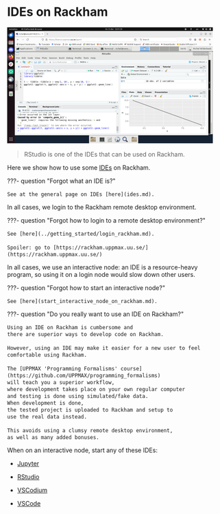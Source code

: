 # IDEs on Rackham

![](./img/rstudio_in_action_480_x_270.png)

> RStudio is one of the IDEs that can be used on Rackham.

Here we show how to use some [IDEs](ides.md) on Rackham.

???- question "Forgot what an IDE is?"

    See at the general page on IDEs [here](ides.md).

In all cases, we login to the Rackham remote desktop environment.

???- question "Forgot how to login to a remote desktop environment?"

    See [here](../getting_started/login_rackham.md).

    Spoiler: go to [https://rackham.uppmax.uu.se/](https://rackham.uppmax.uu.se/)

In all cases, we use an interactive node: an IDE is a resource-heavy
program, so using it on a login node would slow down other users.

???- question "Forgot how to start an interactive node?"

    See [here](start_interactive_node_on_rackham.md).

???- question "Do you really want to use an IDE on Rackham?"

    Using an IDE on Rackham is cumbersome and
    there are superior ways to develop code on Rackham.

    However, using an IDE may make it easier for a new user to feel
    comfortable using Rackham.

    The [UPPMAX 'Programming Formalisms' course](https://github.com/UPPMAX/programming_formalisms)
    will teach you a superior workflow, 
    where development takes place on your own regular computer
    and testing is done using simulated/fake data.
    When development is done,
    the tested project is uploaded to Rackham and setup to
    use the real data instead.

    This avoids using a clumsy remote desktop environment,
    as well as many added bonuses.

When on an interactive node, start any of these IDEs:

- [Jupyter](jupyter.md)
- [RStudio](rstudio_on_rackham.md)
- [VSCodium](vscodium_on_rackham.md)


- [VSCode](vscode_on_rackham.md)

